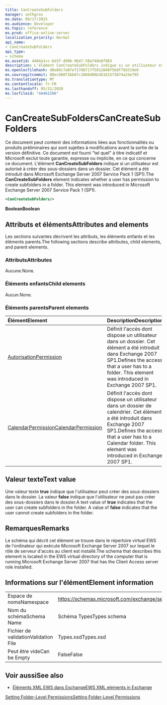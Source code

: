 ```yaml
---
title: CanCreateSubFolders
manager: sethgros
ms.date: 09/17/2015
ms.audience: Developer
ms.topic: reference
ms.prod: office-online-server
localization_priority: Normal
api_name:
- CanCreateSubFolders
api_type:
- schema
ms.assetid: 4404a1cc-6d3f-4996-9647-58a740e8f883
description: L'élément CanCreateSubFolders indique si un utilisateur est autorisé à créer des sous-dossiers dans un dossier. Cet élément a été introduit dans Microsoft Exchange Server 2007 Service Pack 1 (SP1).
ms.openlocfilehash: d8e89c7a07ef1788717f5012840f5b8f79d319e6
ms.sourcegitcommit: 88ec988f2bb67c1866d06b361615f3674a24e795
ms.translationtype: MT
ms.contentlocale: fr-FR
ms.lasthandoff: 05/31/2020
ms.locfileid: "44461596"
---
```

# <a name="cancreatesubfolders"></a><span data-ttu-id="03ff2-104">CanCreateSubFolders</span><span class="sxs-lookup"><span data-stu-id="03ff2-104">CanCreateSubFolders</span></span>

<span data-ttu-id="03ff2-p102">Ce document peut contenir des informations liées aux fonctionnalités ou produits préliminaires qui sont sujettes à modifications avant la sortie de la version définitive. Ce document est fourni "tel quel" à titre indicatif et Microsoft exclut toute garantie, expresse ou implicite, en ce qui concerne ce document. L'élément **CanCreateSubFolders** indique si un utilisateur est autorisé à créer des sous-dossiers dans un dossier. Cet élément a été introduit dans Microsoft Exchange Server 2007 Service Pack 1 (SP1).</span><span class="sxs-lookup"><span data-stu-id="03ff2-p102">The **CanCreateSubFolders** element indicates whether a user has permission to create subfolders in a folder. This element was introduced in Microsoft Exchange Server 2007 Service Pack 1 (SP1).</span></span> 
  
```xml
<CanCreateSubFolders/>
```

 <span data-ttu-id="03ff2-107">**Boolean**</span><span class="sxs-lookup"><span data-stu-id="03ff2-107">**Boolean**</span></span>
## <a name="attributes-and-elements"></a><span data-ttu-id="03ff2-108">Attributs et éléments</span><span class="sxs-lookup"><span data-stu-id="03ff2-108">Attributes and elements</span></span>

<span data-ttu-id="03ff2-109">Les sections suivantes décrivent les attributs, les éléments enfants et les éléments parents.</span><span class="sxs-lookup"><span data-stu-id="03ff2-109">The following sections describe attributes, child elements, and parent elements.</span></span>
  
### <a name="attributes"></a><span data-ttu-id="03ff2-110">Attributs</span><span class="sxs-lookup"><span data-stu-id="03ff2-110">Attributes</span></span>

<span data-ttu-id="03ff2-111">Aucune.</span><span class="sxs-lookup"><span data-stu-id="03ff2-111">None.</span></span>
  
### <a name="child-elements"></a><span data-ttu-id="03ff2-112">Éléments enfants</span><span class="sxs-lookup"><span data-stu-id="03ff2-112">Child elements</span></span>

<span data-ttu-id="03ff2-113">Aucun.</span><span class="sxs-lookup"><span data-stu-id="03ff2-113">None.</span></span>
  
### <a name="parent-elements"></a><span data-ttu-id="03ff2-114">Éléments parents</span><span class="sxs-lookup"><span data-stu-id="03ff2-114">Parent elements</span></span>

|<span data-ttu-id="03ff2-115">**Élément**</span><span class="sxs-lookup"><span data-stu-id="03ff2-115">**Element**</span></span>|<span data-ttu-id="03ff2-116">**Description**</span><span class="sxs-lookup"><span data-stu-id="03ff2-116">**Description**</span></span>|
|:-----|:-----|
|[<span data-ttu-id="03ff2-117">Autorisation</span><span class="sxs-lookup"><span data-stu-id="03ff2-117">Permission</span></span>](permission.md) <br/> |<span data-ttu-id="03ff2-p103">Définit l'accès dont dispose un utilisateur dans un dossier. Cet élément a été introduit dans Exchange 2007 SP1.</span><span class="sxs-lookup"><span data-stu-id="03ff2-p103">Defines the access that a user has to a folder. This element was introduced in Exchange 2007 SP1.</span></span>  <br/> |
|[<span data-ttu-id="03ff2-120">CalendarPermission</span><span class="sxs-lookup"><span data-stu-id="03ff2-120">CalendarPermission</span></span>](calendarpermission.md) <br/> |<span data-ttu-id="03ff2-p104">Définit l'accès dont dispose un utilisateur dans un dossier de calendrier. Cet élément a été introduit dans Exchange 2007 SP1.</span><span class="sxs-lookup"><span data-stu-id="03ff2-p104">Defines the access that a user has to a Calendar folder. This element was introduced in Exchange 2007 SP1.</span></span>  <br/> |
   
## <a name="text-value"></a><span data-ttu-id="03ff2-123">Valeur texte</span><span class="sxs-lookup"><span data-stu-id="03ff2-123">Text value</span></span>

<span data-ttu-id="03ff2-p105">Une valeur texte **true** indique que l'utilisateur peut créer des sous-dossiers dans le dossier. La valeur **false** indique que l'utilisateur ne peut pas créer des sous-dossiers dans le dossier.</span><span class="sxs-lookup"><span data-stu-id="03ff2-p105">A text value of **true** indicates that the user can create subfolders in the folder. A value of **false** indicates that the user cannot create subfolders in the folder.</span></span> 
  
## <a name="remarks"></a><span data-ttu-id="03ff2-126">Remarques</span><span class="sxs-lookup"><span data-stu-id="03ff2-126">Remarks</span></span>

<span data-ttu-id="03ff2-127">Le schéma qui décrit cet élément se trouve dans le répertoire virtuel EWS de l'ordinateur qui exécute Microsoft Exchange Server 2007 sur lequel le rôle de serveur d'accès au client est installé.</span><span class="sxs-lookup"><span data-stu-id="03ff2-127">The schema that describes this element is located in the EWS virtual directory of the computer that is running Microsoft Exchange Server 2007 that has the Client Access server role installed.</span></span>
  
## <a name="element-information"></a><span data-ttu-id="03ff2-128">Informations sur l'élément</span><span class="sxs-lookup"><span data-stu-id="03ff2-128">Element information</span></span>

|||
|:-----|:-----|
|<span data-ttu-id="03ff2-129">Espace de noms</span><span class="sxs-lookup"><span data-stu-id="03ff2-129">Namespace</span></span>  <br/> |https://schemas.microsoft.com/exchange/services/2006/types  <br/> |
|<span data-ttu-id="03ff2-130">Nom du schéma</span><span class="sxs-lookup"><span data-stu-id="03ff2-130">Schema Name</span></span>  <br/> |<span data-ttu-id="03ff2-131">Schéma Types</span><span class="sxs-lookup"><span data-stu-id="03ff2-131">Types schema</span></span>  <br/> |
|<span data-ttu-id="03ff2-132">Fichier de validation</span><span class="sxs-lookup"><span data-stu-id="03ff2-132">Validation File</span></span>  <br/> |<span data-ttu-id="03ff2-133">Types.xsd</span><span class="sxs-lookup"><span data-stu-id="03ff2-133">Types.xsd</span></span>  <br/> |
|<span data-ttu-id="03ff2-134">Peut être vide</span><span class="sxs-lookup"><span data-stu-id="03ff2-134">Can be Empty</span></span>  <br/> |<span data-ttu-id="03ff2-135">False</span><span class="sxs-lookup"><span data-stu-id="03ff2-135">False</span></span>  <br/> |
   
## <a name="see-also"></a><span data-ttu-id="03ff2-136">Voir aussi</span><span class="sxs-lookup"><span data-stu-id="03ff2-136">See also</span></span>



- [<span data-ttu-id="03ff2-137">Éléments XML EWS dans Exchange</span><span class="sxs-lookup"><span data-stu-id="03ff2-137">EWS XML elements in Exchange</span></span>](ews-xml-elements-in-exchange.md)


[<span data-ttu-id="03ff2-138">Setting Folder-Level Permissions</span><span class="sxs-lookup"><span data-stu-id="03ff2-138">Setting Folder-Level Permissions</span></span>](https://msdn.microsoft.com/library/c7530e86-5112-401c-b10a-9c054ae59f07%28Office.15%29.aspx)

